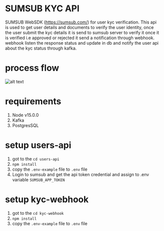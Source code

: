 # SUMSUB KYC API

SUMSUB WebSDK (https://sumsub.com/) for user kyc verification. This api is used to get user details and documents to verify the user identity, once the user submit the kyc details it is send to sumsub server to verify it once it is verified i.e approved or rejected it send a notification through webhook. webhook listen the response status and update in db and notify the user api about the kyc status through kafka.

# process flow
![alt text](https://gateway.pinata.cloud/ipfs/QmbAXcG8v6gMjqswejXDQhvkbCyqt2nciVe2LxNLKFx4XW)

# requirements
1. Node v15.0.0
2. Kafka
3. PostgresSQL

# setup users-api
1. got to the ```cd users-api```
2. ```npm install```
3. copy the ```.env-example``` file to ```.env``` file
4. Login to sumsub and get the api token credential and assign to .env variable ```SUMSUB_APP_TOKEN``` 

# setup kyc-webhook
1. got to the ```cd kyc-webhook```
2. ```npm install```
3. copy the ```.env-example``` file to ```.env``` file
